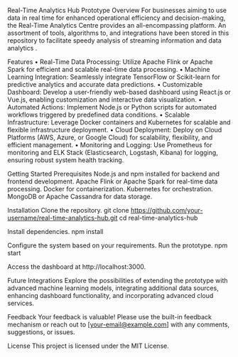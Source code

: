 Real-Time Analytics Hub Prototype
Overview
For businesses aiming to use data in real time for enhanced operational efficiency and decision-making, the Real-Time Analytics Centre provides an all-encompassing platform. An assortment of tools, algorithms to, and integrations have been stored in this repository to facilitate speedy analysis of streaming information and data analytics .

Features
•	Real-Time Data Processing: Utilize Apache Flink or Apache Spark for efficient and scalable real-time data processing.
•	Machine Learning Integration: Seamlessly integrate TensorFlow or Scikit-learn for predictive analytics and accurate data predictions.
•	Customizable Dashboard: Develop a user-friendly web-based dashboard using React.js or Vue.js, enabling customization and interactive data visualization.
•	Automated Actions: Implement Node.js or Python scripts for automated workflows triggered by predefined data conditions.
•	Scalable Infrastructure: Leverage Docker containers and Kubernetes for scalable and flexible infrastructure deployment.
•	Cloud Deployment: Deploy on Cloud Platforms (AWS, Azure, or Google Cloud) for scalability, flexibility, and efficient management.
•	Monitoring and Logging: Use Prometheus for monitoring and ELK Stack (Elasticsearch, Logstash, Kibana) for logging, ensuring robust system health tracking.

Getting Started
Prerequisites
  Node.js and npm installed for backend and frontend development.
 Apache Flink or Apache Spark for real-time data processing.
 Docker for containerization.
 Kubernetes for orchestration.
 MongoDB or Apache Cassandra for data storage.

Installation
Clone the repository.
git clone https://github.com/your-username/real-time-analytics-hub.git
cd real-time-analytics-hub

Install dependencies.
npm install

Configure the system based on your requirements.
Run the prototype.
npm start

Access the dashboard at http://localhost:3000.

Future Integrations
Explore the possibilities of extending the prototype with advanced machine learning models, integrating additional data sources, enhancing dashboard functionality, and incorporating advanced cloud services.

Feedback
Your feedback is valuable! Please use the built-in feedback mechanism or reach out to [your-email@example.com] with any comments, suggestions, or issues.

License
This project is licensed under the MIT License.


